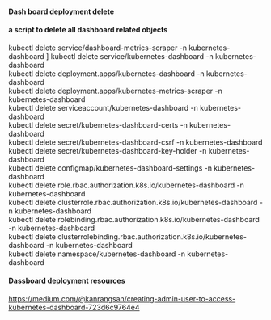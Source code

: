 #### Dash board deployment delete

#### a script to delete all dashboard related objects 
kubectl delete service/dashboard-metrics-scraper -n kubernetes-dashboard ]
kubectl delete service/kubernetes-dashboard -n kubernetes-dashboard \
kubectl delete deployment.apps/kubernetes-dashboard -n kubernetes-dashboard \
kubectl delete deployment.apps/kubernetes-metrics-scraper -n kubernetes-dashboard \
kubectl delete serviceaccount/kubernetes-dashboard -n kubernetes-dashboard \
kubectl delete secret/kubernetes-dashboard-certs -n kubernetes-dashboard \
kubectl delete secret/kubernetes-dashboard-csrf -n kubernetes-dashboard \
kubectl delete secret/kubernetes-dashboard-key-holder -n kubernetes-dashboard \
kubectl delete configmap/kubernetes-dashboard-settings -n kubernetes-dashboard \
kubectl delete role.rbac.authorization.k8s.io/kubernetes-dashboard -n kubernetes-dashboard \
kubectl delete clusterrole.rbac.authorization.k8s.io/kubernetes-dashboard -n kubernetes-dashboard \
kubectl delete rolebinding.rbac.authorization.k8s.io/kubernetes-dashboard -n kubernetes-dashboard \
kubectl delete clusterrolebinding.rbac.authorization.k8s.io/kubernetes-dashboard -n kubernetes-dashboard \
kubectl delete namespace/kubernetes-dashboard -n kubernetes-dashboard


#### Dassboard deployment resources

https://medium.com/@kanrangsan/creating-admin-user-to-access-kubernetes-dashboard-723d6c9764e4
